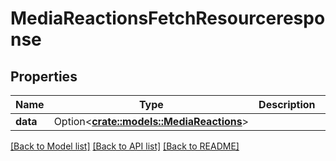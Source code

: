 # MediaReactionsFetchResourceresponse

## Properties

Name | Type | Description | Notes
------------ | ------------- | ------------- | -------------
**data** | Option<[**crate::models::MediaReactions**](mediaReactions.md)> |  | [optional]

[[Back to Model list]](../README.md#documentation-for-models) [[Back to API list]](../README.md#documentation-for-api-endpoints) [[Back to README]](../README.md)


